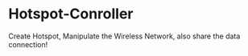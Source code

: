 # Hotspot-Conroller
Create Hotspot, Manipulate the Wireless Network, also share the data connection!
